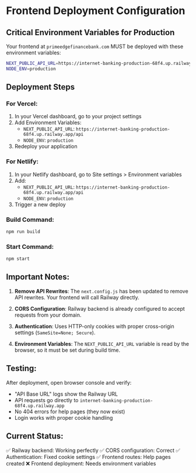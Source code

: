 # Frontend Deployment Configuration

## Critical Environment Variables for Production

Your frontend at `primeedgefinancebank.com` MUST be deployed with these environment variables:

```bash
NEXT_PUBLIC_API_URL=https://internet-banking-production-68f4.up.railway.app/api
NODE_ENV=production
```

## Deployment Steps

### For Vercel:
1. In your Vercel dashboard, go to your project settings
2. Add Environment Variables:
   - `NEXT_PUBLIC_API_URL`: `https://internet-banking-production-68f4.up.railway.app/api`
   - `NODE_ENV`: `production`
3. Redeploy your application

### For Netlify:
1. In your Netlify dashboard, go to Site settings > Environment variables
2. Add:
   - `NEXT_PUBLIC_API_URL`: `https://internet-banking-production-68f4.up.railway.app/api`
   - `NODE_ENV`: `production`
3. Trigger a new deploy

### Build Command:
```bash
npm run build
```

### Start Command:
```bash
npm start
```

## Important Notes:

1. **Remove API Rewrites**: The `next.config.js` has been updated to remove API rewrites. Your frontend will call Railway directly.

2. **CORS Configuration**: Railway backend is already configured to accept requests from your domain.

3. **Authentication**: Uses HTTP-only cookies with proper cross-origin settings (`SameSite=None; Secure`).

4. **Environment Variables**: The `NEXT_PUBLIC_API_URL` variable is read by the browser, so it must be set during build time.

## Testing:

After deployment, open browser console and verify:
- "API Base URL" logs show the Railway URL
- API requests go directly to `internet-banking-production-68f4.up.railway.app`
- No 404 errors for help pages (they now exist)
- Login works with proper cookie handling

## Current Status:

✅ Railway backend: Working perfectly
✅ CORS configuration: Correct
✅ Authentication: Fixed cookie settings
✅ Frontend routes: Help pages created
❌ Frontend deployment: Needs environment variables